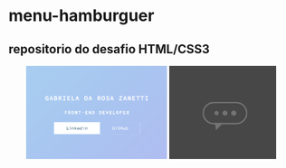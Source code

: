 # menu-hamburguer
## repositorio do desafio HTML/CSS3
<div align="center">
    <img height="165em" src="img_atividades/keyframe1.png"/>
    <img height="165em" src="img_atividades/keyframe2.png"/>
</div>